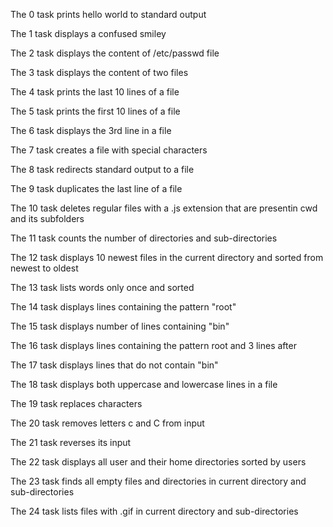 The 0 task prints hello world to standard output

The 1 task displays a confused smiley

The 2 task displays the content of /etc/passwd file

The 3 task displays the content of two files

The 4 task prints the last 10 lines of a file

The 5 task prints the first 10 lines of a file

The 6 task displays the 3rd line in a file

The 7 task creates a file with special characters

The 8 task redirects standard output to a file

The 9 task duplicates the last line of a file

The 10 task deletes regular files with a .js extension that are presentin cwd and its subfolders

The 11 task counts the number of directories and sub-directories

The 12 task displays 10 newest files in the current directory and sorted from newest to oldest

The 13 task lists words only once and sorted

The 14 task displays lines containing the pattern "root"

The 15 task displays number of lines containing "bin"

The 16 task displays lines containing the pattern root and 3 lines after

The 17 task displays lines that do not contain "bin"

The 18 task displays both uppercase and lowercase lines in a file 

The 19 task replaces characters

The 20 task removes letters c and C from input

The 21 task reverses its input

The 22 task displays all user and their home directories sorted by users

The 23 task finds all empty files and directories in current directory and sub-directories

The 24 task lists files with .gif in current directory and sub-directories
